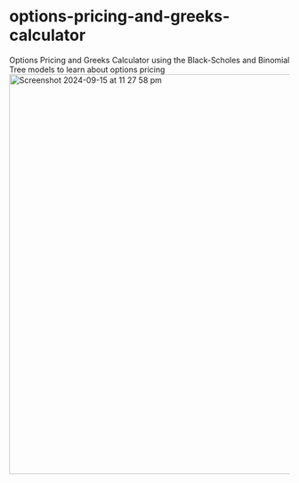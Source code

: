 # options-pricing-and-greeks-calculator
Options Pricing and Greeks Calculator using the Black-Scholes and Binomial Tree models to learn about options pricing
<img width="718" alt="Screenshot 2024-09-15 at 11 27 58 pm" src="https://github.com/user-attachments/assets/5a080a3a-a70b-4331-8c6d-6d096647f9ec">
